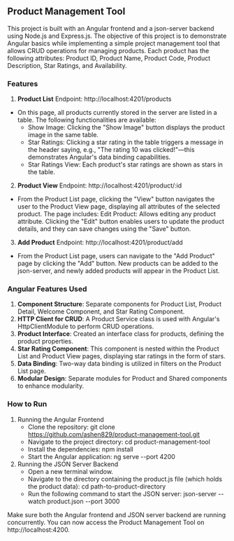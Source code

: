 ## Product Management Tool
This project is built with an Angular frontend and a json-server backend using Node.js and Express.js. The objective of this project is to demonstrate Angular basics while implementing a simple project management tool that allows CRUD operations for managing products. Each product has the following attributes: Product ID, Product Name, Product Code, Product Description, Star Ratings, and Availability.

### Features
1. **Product List**
Endpoint: http://localhost:4201/products
- On this page, all products currently stored in the server are listed in a table. The following functionalities are available:
    - Show Image: Clicking the "Show Image" button displays the product image in the same table.
    - Star Ratings: Clicking a star rating in the table triggers a message in the header saying, e.g., "The rating 10 was clicked!"—this demonstrates Angular's data binding capabilities.
    - Star Ratings View: Each product's star ratings are shown as stars in the table.

2. **Product View**
Endpoint: http://localhost:4201/product/:id
- From the Product List page, clicking the "View" button navigates the user to the Product View page, displaying all attributes of the selected product. The page includes: Edit Product: Allows editing any product attribute. Clicking the "Edit" button enables users to update the product details, and they can save changes using the "Save" button.

3. **Add Product**
Endpoint: http://localhost:4201/product/add
- From the Product List page, users can navigate to the "Add Product" page by clicking the "Add" button. New products can be added to the json-server, and newly added products will appear in the Product List.

### Angular Features Used
1. **Component Structure**: Separate components for Product List, Product Detail, Welcome Component, and Star Rating Component.
2. **HTTP Client for CRUD**: A Product Service class is used with Angular's HttpClientModule to perform CRUD operations.
3. **Product Interface**: Created an interface class for products, defining the product properties.
4. **Star Rating Component**: This component is nested within the Product List and Product View pages, displaying star ratings in the form of stars.
5. **Data Binding**: Two-way data binding is utilized in filters on the Product List page.
6. **Modular Design**: Separate modules for Product and Shared components to enhance modularity.

### How to Run
1. Running the Angular Frontend
    - Clone the repository:
        git clone https://github.com/ashen829/product-management-tool.git
    - Navigate to the project directory:
        cd product-management-tool
    - Install the dependencies:
        npm install
    - Start the Angular application:
        ng serve --port 4200
2. Running the JSON Server Backend
    - Open a new terminal window.
    - Navigate to the directory containing the product.js file (which holds the product data):
        cd path-to-product-directory
    - Run the following command to start the JSON server:
        json-server --watch product.json --port 3000
        
Make sure both the Angular frontend and JSON server backend are running concurrently. You can now access the Product Management Tool on http://localhost:4200.
